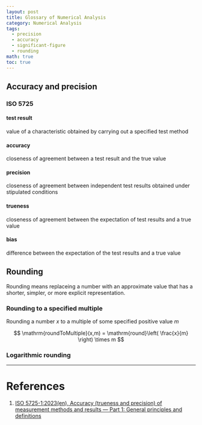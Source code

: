 ```yaml
---
layout: post
title: Glossary of Numerical Analysis
category: Numerical Analysis
tags:
  - precision
  - accuracy
  - significant-figure
  - rounding
math: true
toc: true
---
```

## Accuracy and precision

### ISO 5725

#### test result
value of a characteristic obtained by carrying out a specified test method

#### accuracy
closeness of agreement between a test result and the true value

#### precision
closeness of agreement between independent test results obtained under stipulated conditions

#### trueness
closeness of agreement between the expectation of test results and a true value

#### bias
difference between the expectation of the test results and a true value

## Rounding

Rounding means replaceing a number with an approximate value that has a shorter, simpler, or more explicit representation.

### Rounding to a specified multiple

Rounding a number ${ x }$ to a multiple of some specified positive value ${ m }$

$$ \mathrm{roundToMultiple}(x,m) = \mathrm{round}\left( \frac{x}{m} \right) \times m $$

### Logarithmic rounding


---
# References

1. [ISO 5725-1:2023(en), Accuracy (trueness and precision) of measurement methods and results — Part 1: General principles and definitions](https://www.iso.org/obp/ui/#iso:std:iso:5725:-1:ed-2:v1:en)